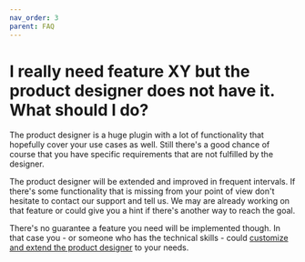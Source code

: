 ```yaml
---
nav_order: 3
parent: FAQ
---
```


# I really need feature XY but the product designer does not have it. What should I do?

The product designer is a huge plugin with a lot of functionality that hopefully cover your use cases as well.
Still there's a good chance of course that you have specific requirements that are not fulfilled by the designer.

The product designer will be extended and improved in frequent intervals. If there's some functionality that is missing from your point of view 
don't hesitate to contact our support and tell us. We may are already working on that feature or could give you a hint if there's another way to reach the goal.

There's no guarantee a feature you need will be implemented though.
In that case you - or someone who has the technical skills - could [customize and extend the product designer](/customizations/index.html) to your needs.

